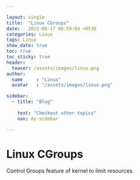 ```yaml
---

layout: single
title:  "Linux CGroups"
date:   2022-06-17 08:59:04 +0530
categories: Linux
tags: Linux
show_date: true
toc: true
toc_sticky: true
header:
  teaser: /assets/images/linux.png
author:
  name     : "Linux"
  avatar   : "/assets/images/linux.png"

sidebar:
  - title: "Blog"
   
    text: "Checkout other topics"
    nav: my-sidebar

---
```

# Linux CGroups
Control Groups feature of kernel to limit resources.
